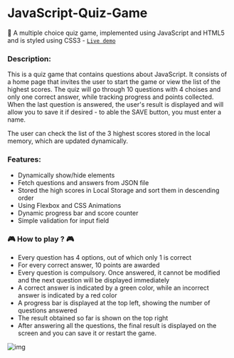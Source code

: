 # JavaScript-Quiz-Game


🧠 A multiple choice quiz game, implemented using JavaScript and HTML5 and is styled using CSS3 - [`Live demo`](https://margaritageorgieva.github.io/JavaScript-Quiz-Game/ ) 


### Description:
This is a quiz game that contains questions about JavaScript. 
It consists of a home page that invites the user to start the game or view the list of the highest scores.
The quiz will go through 10 questions with 4 choises and only one correct answer, while tracking progress and points collected.
When the last question is answered, the user's result is displayed and will allow you to save it if desired - to able the SAVE button, you must enter a name.

The user can check the list of the 3 highest scores stored in the local memory, which are updated dynamically.

### Features:
- Dynamically show/hide elements
- Fetch questions and answers from JSON file 
- Stored the high scores in Local Storage and sort them in descending order
- Using Flexbox and CSS Animations
- Dynamic progress bar and score counter
- Simple validation for input field


### 🎮 How to play ? 🎮
* Every question has 4 options, out of which only 1 is correct
* For every correct answer, 10 points are awarded
* Every question is compulsory. Once answered, it cannot be modified and the next question will be displayed immediately
* A correct answer is indicated by a green color, while an incorrect answer is indicated by a red color
* A progress bar is displayed at the top left, showing the number of questions answered
* The result obtained so far is shown on the top right
* After answering all the questions, the final result is displayed on the screen and you can save it or restart the game.

![img](https://user-images.githubusercontent.com/44364396/131411314-d947ec6f-6f6d-46ed-844b-5622152d6646.png)
